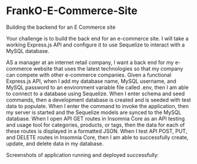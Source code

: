 # FrankO-E-Commerce-Site
Building the backend for an E Commerce site

Your challenge is to build the back end for an e-commerce site. I will take a working Express.js API and configure it to use Sequelize to interact with a MySQL database.

AS a manager at an internet retail company, I want a back end for my e-commerce website that uses the latest technologies so that my company can compete with other e-commerce companies. Given a functional Express.js API, when I add my database name, MySQL username, and MySQL password to an environment variable file called .env, then I am able to connect to a database using Sequelize. When I enter schema and seed commands, then a development database is created and is seeded with test data to populate. When I enter the command to invoke the application, then my server is started and the Sequelize models are synced to the MySQL database. When I open API GET routes in Insomnia Core as an API testing and usage tool for categories, products, or tags, then the data for each of these routes is displayed in a formatted JSON. When I test API POST, PUT, and DELETE routes in Insomnia Core, then I am able to successfully create, update, and delete data in my database.

Screenshots of application running and deployed successfully:
<TODO>